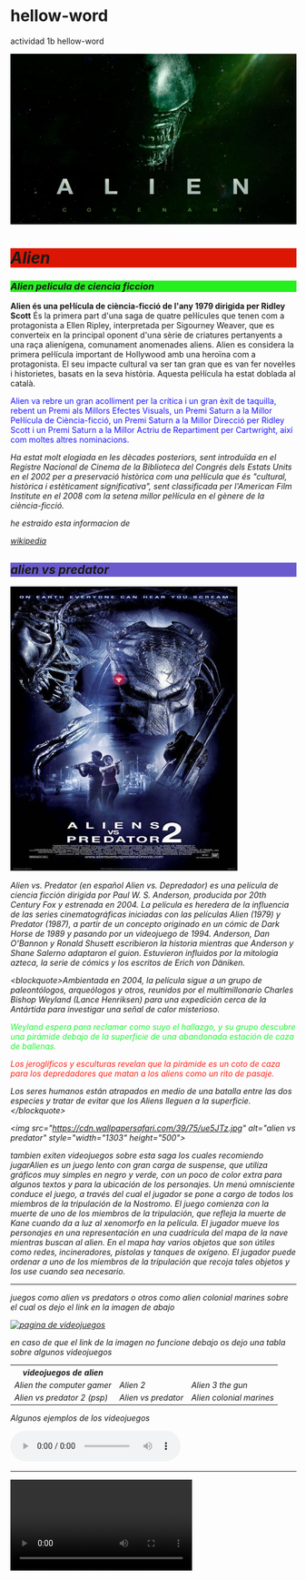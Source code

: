 # hellow-word
actividad 1b hellow-word
<!DOCTYPE HTML PUBLIC "-//W3C//DTD HTML 4.0 Transitional//EN">
<html>
<head>
    <meta http-equiv="content-type" content="text/html; charset=windows-1252"/>
    <title>hellow word</title>
    <meta name="generator" content="LibreOffice 5.3.4.2 (Windows)"/>
    <meta name="created" content="00:00:00"/>
    <meta name="changed" content="2020-09-28T18:21:26.394000000"/>
    <style type="text/css">
        h2.cjk { font-family: "SimSun" }
        h2.ctl { font-family: "Mangal" }
        h3.cjk { font-family: "SimSun" }
        h3.ctl { font-family: "Mangal" }
    </style>
</head>
<body lang="ca-ES" dir="ltr">

<p><img src="alien.jpg" name="Imatge1" alt="alien width=" align="bottom" width="1300" height="300" />
<h1 class="western" style="background: #DB1603"><em>Alien</em></h1>
</p>
<main>
<h3 class="western" style="background: #25F01D "><em>Alien pelicula de ciencia ficcion</em></h3>
<article>
<p><strong>Alien &eacute;s una pel&middot;l&iacute;cula de
ci&egrave;ncia-ficci&oacute; de l'any 1979 dirigida per Ridley Scott</strong>
&Eacute;s la primera part d'una saga de quatre pel&middot;l&iacute;cules
que tenen com a protagonista a Ellen Ripley, interpretada per
Sigourney Weaver, que es converteix en la principal oponent d'una
s&egrave;rie de criatures pertanyents a una ra&ccedil;a alien&iacute;gena,
comunament anomenades aliens. Alien es considera la primera
pel&middot;l&iacute;cula important de Hollywood amb una hero&iuml;na
com a protagonista. El seu impacte cultural va ser tan gran que es
van fer novel&middot;les i historietes, basats en la seva hist&ograve;ria.
Aquesta pel&middot;l&iacute;cula ha estat doblada al catal&agrave;.</p>
</article>
<p style="color:DodgerBlue;"Alien va rebre un gran acolliment per la cr&iacute;tica i un gran
&egrave;xit de taquilla, rebent un Premi als Millors Efectes Visuals,
un Premi Saturn a la Millor Pel&middot;l&iacute;cula de
Ci&egrave;ncia-ficci&oacute;, un Premi Saturn a la Millor Direcci&oacute;
per Ridley Scott i un Premi Saturn a la Millor Actriu de Repartiment
per Cartwright, aix&iacute; com moltes altres nominacions.</p>

<p style="color:#1A17FF;">Alien va rebre un gran acolliment per la cr&iacute;tica i un gran
&egrave;xit de taquilla, rebent un Premi als Millors Efectes Visuals,
un Premi Saturn a la Millor Pel&middot;l&iacute;cula de
Ci&egrave;ncia-ficci&oacute;, un Premi Saturn a la Millor Direcci&oacute;
per Ridley Scott i un Premi Saturn a la Millor Actriu de Repartiment
per Cartwright, aix&iacute; com moltes altres nominacions.
</p>
<p><em>Ha estat molt elogiada en les d&egrave;cades posteriors, sent
introdu&iuml;da en el Registre Nacional de Cinema de la Biblioteca
del Congr&eacute;s dels Estats Units en el 2002 per a preservaci&oacute;
hist&ograve;rica com una pel&middot;l&iacute;cula que &eacute;s
&quot;cultural, hist&ograve;rica i est&egrave;ticament
significativa&quot;, sent classificada per l'American Film Institute
en el 2008 com la setena millor pel&middot;l&iacute;cula en el g&egrave;nere
de la ci&egrave;ncia-ficci&oacute;. </em>
</p>
<p><em>he estraido esta informacion de</em></p>
<p><em><a href="https://ca.wikipedia.org/wiki/Alien">wikipedia</a> </em>
</p>
<h2 class="western" style="background: #6a5acd"><em>alien vs predator</em></h2>
<p><em><img src="alien%20vs%20predator.jpg" name="Imatge2" alt="alien width=" align="bottom" width="400" height="500" border="0"/>

</em>
</p>
<p><em>Alien vs. Predator (en espa&ntilde;ol Alien vs. Depredador) es
una pel&iacute;cula de ciencia ficci&oacute;n dirigida por Paul W. S.
Anderson, producida por 20th Century Fox y estrenada en 2004. La
pel&iacute;cula es heredera de la influencia de las series
cinematogr&aacute;ficas iniciadas con las pel&iacute;culas Alien
(1979) y Predator (1987), a partir de un concepto originado en un
c&oacute;mic de Dark Horse de 1989 y pasando por un videojuego de
1994. Anderson, Dan O'Bannon y Ronald Shusett escribieron la historia
mientras que Anderson y Shane Salerno adaptaron el guion. Estuvieron
influidos por la mitolog&iacute;a azteca, la serie de c&oacute;mics y
los escritos de Erich von D&auml;niken.</em></p>
<p><em>&lt;blockquote&gt;</em><em>Ambientada en 2004, la pel&iacute;cula
sigue a un grupo de paleont&oacute;logos, arque&oacute;logos y otros,
reunidos por el multimillonario Charles Bishop Weyland (Lance
Henriksen) para una expedici&oacute;n cerca de la Ant&aacute;rtida
para investigar una se&ntilde;al de calor misterioso.</p>
<p style="color:#1CF532;">Weyland espera
para reclamar como suyo el hallazgo, y su grupo descubre una pir&aacute;mide
debajo de la superficie de una abandonada estaci&oacute;n de caza de
ballenas.</p>

 <p style="color:#FF2214;">Los jerogl&iacute;ficos y esculturas revelan que la
pir&aacute;mide es un coto de caza para los depredadores que matan a
los aliens como un rito de pasaje.</p>
<p><em>Los seres humanos est&aacute;n
atrapados en medio de una batalla entre las dos especies y tratar de
evitar que los Aliens lleguen a la superficie.</em><em>&lt;/blockquote&gt;</em></p>


<img src="https://cdn.wallpapersafari.com/39/75/ue5JTz.jpg" alt="alien vs predator" style="width="1303" height="500">


<p>tambien exiten videojuegos sobre esta saga los cuales recomiendo jugarAlien es un juego lento con gran carga de suspense,
que utiliza gráficos muy simples en negro y verde, con un poco de color extra para algunos textos y para la ubicación de los personajes.
Un menú omnisciente conduce el juego, a través del cual el jugador se pone a cargo de todos los miembros de la tripulación de la Nostromo.
El juego comienza con la muerte de uno de los miembros de la tripulación, que refleja la muerte de Kane cuando da a luz al xenomorfo en la película.
El jugador mueve los personajes en una representación en una cuadrícula del mapa de la nave mientras buscan al alien. 
En el mapa hay varios objetos que son útiles como redes, incineradores, pistolas y tanques de oxígeno. 
El jugador puede ordenar a uno de los miembros de la tripulación que recoja tales objetos y los use cuando sea necesario.</p>
<hr>
<p>juegos como alien vs predators o otros como alien colonial marines sobre el cual os dejo el link en la imagen de abajo</p>
<a href="alien colonial marines">
<img src="https://cdn.pastemagazine.com/www/articles/aliens_colonial_marines_1.jpg" alt="pagina de videojuegos" style="width:420px;height:420px;">
</a>
<p>en caso de que el link de la imagen no funcione debajo os dejo una tabla sobre algunos videojuegos</p>

<table style="width:100%">
<tr>
    <th>videojuegos de alien</th>
  </tr>
  <tr>
    <td>Alien the computer gamer</td>
    <td>Alien 2</td>
    <td>Alien 3 the gun</td>
  </tr>
  <tr>
    <td>Alien vs predator 2 (psp)</td>
    <td>Alien vs predator</td>
    <td>Alien colonial marines</td>
  </tr>
</table>

<p>Algunos ejemplos de los videojuegos</p>

<audio controls>
<source src="alienmotion.mp3" type="audio/mpeg">
</audio>
<hr>
<video width="320 height="248" controls>
<source src="https://www.youtube.com/watch?v=fOZ_lAClH0o" type="video/mp4"
</video>


<h3 class="western"><em>comentario</em></h3>
<p><em>recomiendo esta pelicula porque la he visto y realmente me
parece increible.</em></p>
</body>
</html>

